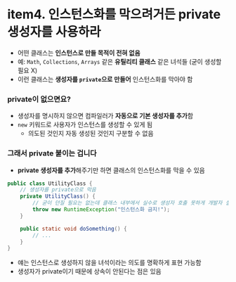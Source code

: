 # item4. 인스턴스화를 막으려거든 private 생성자를 사용하라

- 어떤 클래스는 **인스턴스로 만들 목적이 전혀 없음**
- 예: `Math`, `Collections`, `Arrays` 같은 **유틸리티 클래스** 같은 녀석들 (굳이 생성할 필요 X)
- 이런 클래스는 **생성자를 `private`으로 만들어** 인스턴스화를 막아야 함

### private이 없으면요?
- 생성자를 명시하지 않으면 컴파일러가 **자동으로 기본 생성자를 추가**함
- `new` 키워드로 사용자가 인스턴스를 생성할 수 있게 됨 
  - 의도된 것인지 자동 생성된 것인지 구분할 수 없음

### 그래서 private 붙이는 겁니다
- **private 생성자를 추가**해주기만 하면 클래스의 인스턴스화를 막을 수 있음
```java
public class UtilityClass {
    // 생성자를 private으로 막음
    private UtilityClass() {
        // 굳이 던질 필요는 없는데 클래스 내부에서 실수로 생성자 호출 못하게 개발자 실수 방지하는 역할
        throw new RuntimeException("인스턴스화 금지!"); 
    }

    public static void doSomething() {
        // ...
    }
}
```
- 얘는 인스턴스로 생성하지 않을 녀석이라는 의도를 명확하게 표현 가능함
- 생성자가 private이기 때문에 상속이 안된다는 점은 있음